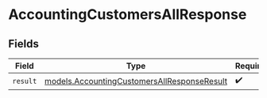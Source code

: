 # AccountingCustomersAllResponse


## Fields

| Field                                                                                            | Type                                                                                             | Required                                                                                         | Description                                                                                      |
| ------------------------------------------------------------------------------------------------ | ------------------------------------------------------------------------------------------------ | ------------------------------------------------------------------------------------------------ | ------------------------------------------------------------------------------------------------ |
| `result`                                                                                         | [models.AccountingCustomersAllResponseResult](../models/accountingcustomersallresponseresult.md) | :heavy_check_mark:                                                                               | N/A                                                                                              |